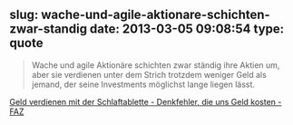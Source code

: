 slug: wache-und-agile-aktionare-schichten-zwar-standig
date: 2013-03-05 09:08:54
type: quote
---

> Wache und agile Aktionäre schichten zwar ständig ihre Aktien um, aber sie verdienen unter dem Strich trotzdem weniger Geld als jemand, der seine Investments möglichst lange liegen lässt.

[Geld verdienen mit der Schlaftablette - Denkfehler, die uns Geld kosten - FAZ](http://www.faz.net/aktuell/finanzen/meine-finanzen/denkfehler-die-uns-geld-kosten/denkfehler-die-uns-geld-kosten-54-geld-verdienen-mit-der-schlaftablette-12100850.html)
